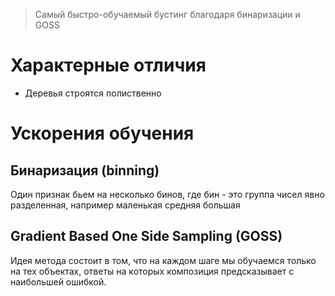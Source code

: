 > Самый быстро-обучаемый бустинг благодаря бинаризации и GOSS
# Характерные отличия
- Деревья строятся полиственно 

# Ускорения обучения 
## Бинаризация (binning)
Один признак бьем на несколько бинов, где бин - это группа чисел явно разделенная, например маленькая средняя большая

## Gradient Based One Side Sampling (GOSS)
Идея метода состоит в том, что на каждом шаге мы обучаемся только на тех объектах, ответы на которых композиция предсказывает с наибольшей ошибкой.